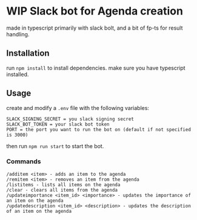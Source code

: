# WIP Slack bot for Agenda creation

made in typescript primarily with slack bolt, and a bit of fp-ts for result handling. 

## Installation

run `npm install` to install dependencies. make sure you have typescript installed.

## Usage

create and modify a `.env` file with the following variables:

```
SLACK_SIGNING_SECRET = you slack signing secret
SLACK_BOT_TOKEN = your slack bot token
PORT = the port you want to run the bot on (default if not specified is 3000)
```

then run `npm run start` to start the bot.

### Commands

```
/additem <item> - adds an item to the agenda
/remitem <item> - removes an item from the agenda
/listitems - lists all items on the agenda
/clear - clears all items from the agenda
/updateimportance <item_id> <importance> - updates the importance of an item on the agenda
/updatedescription <item_id> <description> - updates the description of an item on the agenda
```
